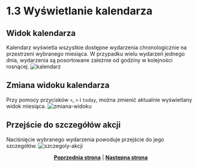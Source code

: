 # 1.3 Wyświetlanie kalendarza
## Widok kalendarza
Kalendarz wyświetla wszystkie dostępne wydarzenia chronologicznie na przestrzeni wybranego miesiąca. W przypadku wielu wydarzeń jednego dnia, wydarzenia są posortowane zależnie od godziny w kolejności rosnącej. 
![kalendarz](kalendarz.png)
## Zmiana widoku kalendarza
Przy pomocy przycisków `<`, `>` i `today`, można zmienić aktualnie wyświetlany widok miesiąca.
![zmiana-widoku](kalendarz-zmiana-widoku.png)
## Przejście do szczegółów akcji
Naciśnięcie wybranego wydarzenia powoduje przejście do jego szczegółów.
![szczegoly-akcji](kalendarz-przejscie-do-szczegolow.png)


<p align="center">
<a title="1.2 Logowanie" href="../1.2 Rejestracja/README.md"><b>Poprzednia strona</b></a> 
| 
<a title="1.4 Wyświetlanie szczegółów akcji" href="../1.4 Wyświetlanie szczegółów akcji/README.md"><b>Następna strona</b></a> 
</p>